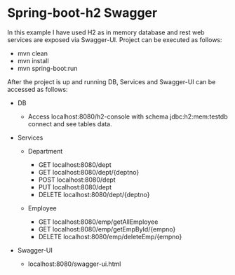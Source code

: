 # Spring-boot-h2 Swagger
In this example I have used H2 as in memory database and rest web services are exposed via Swagger-UI.
Project can be executed as follows: 

 - mvn clean
 - mvn install
 - mvn spring-boot:run

After the project is up and running DB, Services and Swagger-UI can be accessed as follows:

 - DB
	 - Access localhost:8080/h2-console     with schema jdbc:h2:mem:testdb  connect and see tables data.
 
 - Services

	 - Department
		 - GET  localhost:8080/dept
	 	 - GET  localhost:8080/dept/{deptno}
		 - POST localhost:8080/dept
		 - PUT  localhost:8080/dept
		 - DELETE localhost:8080/dept/{deptno}	

	 - Employee
		 - GET  localhost:8080/emp/getAllEmployee
		 - GET  localhost:8080/emp/getEmpById/{empno}
		 - DELETE localhost:8080/emp/deleteEmp/{empno} 
		 
 - Swagger-UI
	 - localhost:8080/swagger-ui.html
